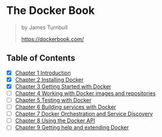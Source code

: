 # The Docker Book

> by James Turnbull
>
> <https://dockerbook.com/>

## Table of Contents

- [x] [Chapter 1 Introduction](1_introduction)
- [x] [Chapter 2 Installing Docker](2_installing_docker)
- [x] [Chapter 3 Getting Started with Docker](3_getting_started)
- [ ] [Chapter 4 Working with Docker images and repositories](4_working_with_images_and_repos)
- [ ] [Chapter 5 Testing with Docker](.)
- [ ] [Chapter 6 Building services with Docker](.)
- [ ] [Chapter 7 Docker Orchestration and Service Discovery](.)
- [ ] [Chapter 8 Using the Docker API](.)
- [ ] [Chapter 9 Getting help and extending Docker](.)
